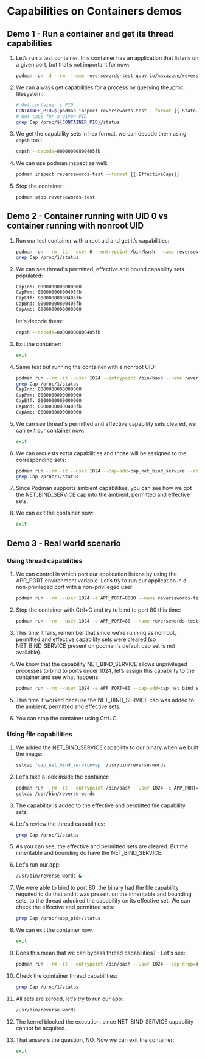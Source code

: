 # Capabilities on Containers demos

## Demo 1 - Run a container and get its thread capabilities

1. Let’s run a test container, this container has an application that listens on a given port, but that’s not important for now:

    ~~~sh
    podman run -d --rm --name reversewords-test quay.io/mavazque/reversewords:latest
    ~~~
2. We can always get capabilities for a process by querying the /proc filesystem:

    ~~~sh
    # Get container's PID
    CONTAINER_PID=$(podman inspect reversewords-test --format {{.State.Pid}})
    # Get caps for a given PID
    grep Cap /proc/${CONTAINER_PID}/status
    ~~~
3. We get the capability sets in hex format, we can decode them using `capsh` tool:

    ~~~sh
    capsh --decode=00000000800405fb
    ~~~
4. We can use podman inspect as well:

    ~~~sh
    podman inspect reversewords-test --format {{.EffectiveCaps}}
    ~~~
5. Stop the container:

    ~~~sh
    podman stop reversewords-test
    ~~~

## Demo 2 - Container running with UID 0 vs container running with nonroot UID

1. Run our test container with a root uid and get it’s capabilities:

    ~~~sh
    podman run --rm -it --user 0 --entrypoint /bin/bash --name reversewords-test quay.io/mavazque/reversewords:ubi8
    grep Cap /proc/1/status
    ~~~
2. We can see thread's permitted, effective and bound capability sets populated:

    ```sh
    CapInh:	0000000000000000
    CapPrm:	00000000800405fb
    CapEff:	00000000800405fb
    CapBnd:	00000000800405fb
    CapAmb:	0000000000000000
    ```
   let's decode them:

    ~~~sh
    capsh --decode=00000000800405fb
    ~~~
3. Exit the container:

    ~~~sh
    exit
    ~~~
4. Same test but running the container with a nonroot UID:

    ~~~sh
    podman run --rm -it --user 1024 --entrypoint /bin/bash --name reversewords-test quay.io/mavazque/reversewords:ubi8 
    grep Cap /proc/1/status
    CapInh:	0000000000000000
    CapPrm:	0000000000000000
    CapEff:	0000000000000000
    CapBnd:	00000000800405fb
    CapAmb:	0000000000000000
    ~~~
5. We can see thread's permitted and effective capability sets cleared, we can exit our container now:

    ~~~sh
    exit
    ~~~
6. We can requests extra capabilities and those will be assigned to the corresponding sets:

    ~~~sh
    podman run --rm -it --user 1024 --cap-add=cap_net_bind_service --entrypoint /bin/bash --name reversewords-test quay.io/mavazque/reversewords:ubi8
    grep Cap /proc/1/status
    ~~~
7. Since Podman supports ambient capabilities, you can see how we got the NET_BIND_SERVICE cap into the ambient, permitted and effective sets.
8. We can exit the container now:

    ~~~sh
    exit
    ~~~

## Demo 3 - Real world scenario

### Using thread capabilities

1. We can control in which port our application listens by using the APP_PORT environment variable. Let’s try to run our application in a non-privileged port with a non-privileged user:

    ~~~sh
    podman run --rm --user 1024 -e APP_PORT=8080 --name reversewords-test quay.io/mavazque/reversewords:ubi8
    ~~~
2. Stop the container with Ctrl+C and try to bind to port 80 this time:

    ~~~sh
    podman run --rm --user 1024 -e APP_PORT=80 --name reversewords-test quay.io/mavazque/reversewords:ubi8
    ~~~
3. This time it fails, remember that since we're running as nonroot, permitted and effective capability sets were cleared (so NET_BIND_SERVICE present on podman's default cap set is not available).
4. We know that the capability NET_BIND_SERVICE allows unprivileged processes to bind to ports under 1024, let’s assign this capability to the container and see what happens:

    ~~~sh
    podman run --rm --user 1024 -e APP_PORT=80 --cap-add=cap_net_bind_service --name reversewords-test quay.io/mavazque/reversewords:ubi8
    ~~~
5. This time it worked because the NET_BIND_SERVICE cap was added to the ambient, permitted and effective sets.
6. You can stop the container using Ctrl+C.

### Using file capabilities

1. We added the NET_BIND_SERVICE capability to our binary when we built the image:

    ~~~sh
    setcap 'cap_net_bind_service+ep' /usr/bin/reverse-words
    ~~~
2. Let's take a look inside the container:

    ~~~sh
    podman run --rm -it --entrypoint /bin/bash --user 1024 -e APP_PORT=80 --name reversewords-test quay.io/mavazque/reversewords-captest:latest
    getcap /usr/bin/reverse-words
    ~~~
3. The capability is added to the effective and permitted file capability sets.
4. Let's review the thread capabilities:

    ~~~sh
    grep Cap /proc/1/status 
    ~~~
5. As you can see, the effective and permitted sets are cleared. But the inheritable and bounding do have the NET_BIND_SERVICE.
6. Let's run our app:

    ~~~sh
    /usr/bin/reverse-words &
    ~~~
7. We were able to bind to port 80, the binary had the file capability required to do that and it was present on the inheritable and bounding sets, to the thread adquired the capability on its effective set. We can check the effective and permitted sets:

    ~~~sh
    grep Cap /proc/<app_pid>/status
    ~~~
9. We can exit the container now.

    ~~~sh
    exit
    ~~~
9. Does this mean that we can bypass thread capabilities? - Let's see:

    ~~~sh
    podman run --rm -it --entrypoint /bin/bash --user 1024 --cap-drop=all -e APP_PORT=80 --name reversewords-test quay.io/mavazque/reversewords-captest:latest
    ~~~
10. Check the cointainer thread capabilities:

    ~~~sh
    grep Cap /proc/1/status
    ~~~
11. All sets are zeroed, let's try to run our app:

    ~~~sh
    /usr/bin/reverse-words
    ~~~
12. The kernel blocked the execution, since NET_BIND_SERVICE capability cannot be acquired.
13. That answers the question, NO. Now we can exit the container:

    ~~~sh
    exit
    ~~~
